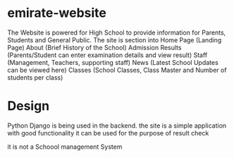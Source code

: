 # emirate-website

The Website is powered for High School to provide information for Parents, Students and General Public.
The site is section into
Home Page (Landing Page)
About (Brief History of the School)
Admission
Results (Parents/Student can enter examination details and view result)
Staff (Management, Teachers, supporting staff)
News (Latest School Updates can be viewed here)
Classes (School Classes, Class Master and Number of students per class)

# Design 
Python Django is being used in the backend.
the site is a simple application with good functionality
it can be used for the purpose of result check

it is not a Schoool management System
